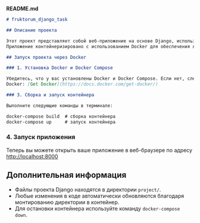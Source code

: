 **README.md**```markdown# fruktorum_django_task## Описание проектаЭтот проект представляет собой веб-приложение на основе Django, использующее PostgreSQL в качестве базы данных.Приложение контейнеризировано с использованием Docker для обеспечения легкости развертывания и управления зависимостями.## Запуск проекта через Docker### 1. Установка Docker и Docker ComposeУбедитесь, что у вас установлены Docker и Docker Compose. Если нет, следуйте инструкциям на официальном сайтеDocker: [Get Docker](https://docs.docker.com/get-docker/)### 3. Сборка и запуск контейнераВыполните следующие команды в терминале:docker-compose build  # сборка контейнераdocker-compose up     # запуск контейнера```### 4. Запуск приложенияТеперь вы можете открыть ваше приложение в веб-браузере по адресу [http://localhost:8000](http://localhost:8000/)## Дополнительная информация- Файлы проекта Django находятся в директории `project/`.- Любые изменения в коде автоматически обновляются благодаря монтированию директории в контейнер.- Для остановки контейнера используйте команду `docker-compose down`.```